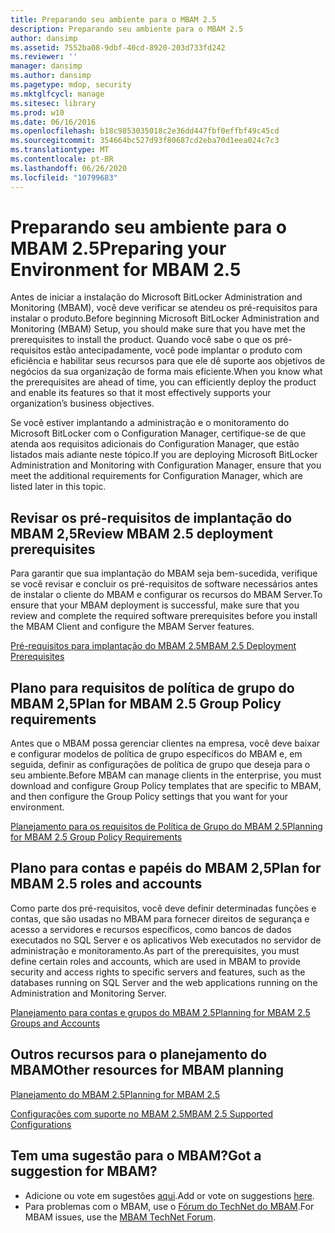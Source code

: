 ```yaml
---
title: Preparando seu ambiente para o MBAM 2.5
description: Preparando seu ambiente para o MBAM 2.5
author: dansimp
ms.assetid: 7552ba08-9dbf-40cd-8920-203d733fd242
ms.reviewer: ''
manager: dansimp
ms.author: dansimp
ms.pagetype: mdop, security
ms.mktglfcycl: manage
ms.sitesec: library
ms.prod: w10
ms.date: 06/16/2016
ms.openlocfilehash: b18c9853035018c2e36dd447fbf0effbf49c45cd
ms.sourcegitcommit: 354664bc527d93f80687cd2eba70d1eea024c7c3
ms.translationtype: MT
ms.contentlocale: pt-BR
ms.lasthandoff: 06/26/2020
ms.locfileid: "10799683"
---
```

# <span data-ttu-id="dfa70-103">Preparando seu ambiente para o MBAM 2.5</span><span class="sxs-lookup"><span data-stu-id="dfa70-103">Preparing your Environment for MBAM 2.5</span></span>


<span data-ttu-id="dfa70-104">Antes de iniciar a instalação do Microsoft BitLocker Administration and Monitoring (MBAM), você deve verificar se atendeu os pré-requisitos para instalar o produto.</span><span class="sxs-lookup"><span data-stu-id="dfa70-104">Before beginning Microsoft BitLocker Administration and Monitoring (MBAM) Setup, you should make sure that you have met the prerequisites to install the product.</span></span> <span data-ttu-id="dfa70-105">Quando você sabe o que os pré-requisitos estão antecipadamente, você pode implantar o produto com eficiência e habilitar seus recursos para que ele dê suporte aos objetivos de negócios da sua organização de forma mais eficiente.</span><span class="sxs-lookup"><span data-stu-id="dfa70-105">When you know what the prerequisites are ahead of time, you can efficiently deploy the product and enable its features so that it most effectively supports your organization’s business objectives.</span></span>

<span data-ttu-id="dfa70-106">Se você estiver implantando a administração e o monitoramento do Microsoft BitLocker com o Configuration Manager, certifique-se de que atenda aos requisitos adicionais do Configuration Manager, que estão listados mais adiante neste tópico.</span><span class="sxs-lookup"><span data-stu-id="dfa70-106">If you are deploying Microsoft BitLocker Administration and Monitoring with Configuration Manager, ensure that you meet the additional requirements for Configuration Manager, which are listed later in this topic.</span></span>

## <span data-ttu-id="dfa70-107">Revisar os pré-requisitos de implantação do MBAM 2,5</span><span class="sxs-lookup"><span data-stu-id="dfa70-107">Review MBAM 2.5 deployment prerequisites</span></span>


<span data-ttu-id="dfa70-108">Para garantir que sua implantação do MBAM seja bem-sucedida, verifique se você revisar e concluir os pré-requisitos de software necessários antes de instalar o cliente do MBAM e configurar os recursos do MBAM Server.</span><span class="sxs-lookup"><span data-stu-id="dfa70-108">To ensure that your MBAM deployment is successful, make sure that you review and complete the required software prerequisites before you install the MBAM Client and configure the MBAM Server features.</span></span>

[<span data-ttu-id="dfa70-109">Pré-requisitos para implantação do MBAM 2.5</span><span class="sxs-lookup"><span data-stu-id="dfa70-109">MBAM 2.5 Deployment Prerequisites</span></span>](mbam-25-deployment-prerequisites.md)

## <span data-ttu-id="dfa70-110">Plano para requisitos de política de grupo do MBAM 2,5</span><span class="sxs-lookup"><span data-stu-id="dfa70-110">Plan for MBAM 2.5 Group Policy requirements</span></span>


<span data-ttu-id="dfa70-111">Antes que o MBAM possa gerenciar clientes na empresa, você deve baixar e configurar modelos de política de grupo específicos do MBAM e, em seguida, definir as configurações de política de grupo que deseja para o seu ambiente.</span><span class="sxs-lookup"><span data-stu-id="dfa70-111">Before MBAM can manage clients in the enterprise, you must download and configure Group Policy templates that are specific to MBAM, and then configure the Group Policy settings that you want for your environment.</span></span>

[<span data-ttu-id="dfa70-112">Planejamento para os requisitos de Política de Grupo do MBAM 2.5</span><span class="sxs-lookup"><span data-stu-id="dfa70-112">Planning for MBAM 2.5 Group Policy Requirements</span></span>](planning-for-mbam-25-group-policy-requirements.md)

## <span data-ttu-id="dfa70-113">Plano para contas e papéis do MBAM 2,5</span><span class="sxs-lookup"><span data-stu-id="dfa70-113">Plan for MBAM 2.5 roles and accounts</span></span>


<span data-ttu-id="dfa70-114">Como parte dos pré-requisitos, você deve definir determinadas funções e contas, que são usadas no MBAM para fornecer direitos de segurança e acesso a servidores e recursos específicos, como bancos de dados executados no SQL Server e os aplicativos Web executados no servidor de administração e monitoramento.</span><span class="sxs-lookup"><span data-stu-id="dfa70-114">As part of the prerequisites, you must define certain roles and accounts, which are used in MBAM to provide security and access rights to specific servers and features, such as the databases running on SQL Server and the web applications running on the Administration and Monitoring Server.</span></span>

[<span data-ttu-id="dfa70-115">Planejamento para contas e grupos do MBAM 2.5</span><span class="sxs-lookup"><span data-stu-id="dfa70-115">Planning for MBAM 2.5 Groups and Accounts</span></span>](planning-for-mbam-25-groups-and-accounts.md)

## <span data-ttu-id="dfa70-116">Outros recursos para o planejamento do MBAM</span><span class="sxs-lookup"><span data-stu-id="dfa70-116">Other resources for MBAM planning</span></span>


[<span data-ttu-id="dfa70-117">Planejamento do MBAM 2.5</span><span class="sxs-lookup"><span data-stu-id="dfa70-117">Planning for MBAM 2.5</span></span>](planning-for-mbam-25.md)

[<span data-ttu-id="dfa70-118">Configurações com suporte no MBAM 2.5</span><span class="sxs-lookup"><span data-stu-id="dfa70-118">MBAM 2.5 Supported Configurations</span></span>](mbam-25-supported-configurations.md)

## <span data-ttu-id="dfa70-119">Tem uma sugestão para o MBAM?</span><span class="sxs-lookup"><span data-stu-id="dfa70-119">Got a suggestion for MBAM?</span></span>
- <span data-ttu-id="dfa70-120">Adicione ou vote em sugestões [aqui](http://mbam.uservoice.com/forums/268571-microsoft-bitlocker-administration-and-monitoring).</span><span class="sxs-lookup"><span data-stu-id="dfa70-120">Add or vote on suggestions [here](http://mbam.uservoice.com/forums/268571-microsoft-bitlocker-administration-and-monitoring).</span></span> 
- <span data-ttu-id="dfa70-121">Para problemas com o MBAM, use o [Fórum do TechNet do MBAM](https://social.technet.microsoft.com/Forums/home?forum=mdopmbam).</span><span class="sxs-lookup"><span data-stu-id="dfa70-121">For MBAM issues, use the [MBAM TechNet Forum](https://social.technet.microsoft.com/Forums/home?forum=mdopmbam).</span></span>

 

 





